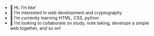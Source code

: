 - 👋 Hi, I’m kke'
- 👀 I’m interested in web development and cryptography
- 🌱 I’m currently learning HTML, CSS, python
- 💞️ I’m looking to collaborate on study, note taking, develope a simple web together, and so on!

<!---
dinagoethe/dinagoethe is a ✨ special ✨ repository because its `README.md` (this file) appears on your GitHub profile.
You can click the Preview link to take a look at your changes.
--->

